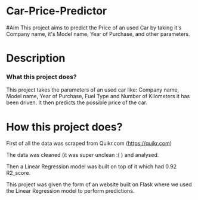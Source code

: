 # Car-Price-Predictor

#Aim
This project aims to predict the Price of an used Car by taking it's Company name, it's Model name, Year of Purchase, and other parameters.

# Description
### What this project does?
This project takes the parameters of an used car like: Company name, Model name, Year of Purchase, Fuel Type and Number of Kilometers it has been driven.
It then predicts the possible price of the car. 

# How this project does?
First of all the data was scraped from Quikr.com (https://quikr.com)

The data was cleaned (it was super unclean :( ) and analysed.

Then a Linear Regression model was built on top of it which had 0.92 R2_score.

This project was given the form of an website built on Flask where we used the Linear Regression model to perform predictions.
